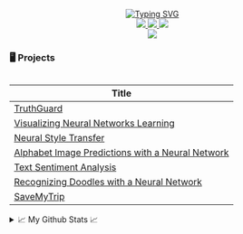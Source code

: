 <p align="center">
<a href="https://github.com/RishabSA">
    <img src="https://readme-typing-svg.demolab.com?font=Fira+Code&weight=500&size=36&duration=1000&pause=400&vCenter=true&multiline=true&width=750&height=175&lines=Rishab+Alagharu;Student+%7C+Software+Engineer;Machine+Learning+%7C+Deep+Learning" alt="Typing SVG" />
</a>
<br/>

<a href="https://rishabalagharu.com/">
    <img src="https://img.shields.io/badge/Website-rishabalagharu.com-red?style=flat-square">
</a>  
<a href="https://www.linkedin.com/in/rishab-alagharu/">
    <img src="https://img.shields.io/badge/-Linkedin-blue?style=flat-square&logo=linkedin">
</a>
<a href="mailto:rishabsaia@gmail.com">
    <img src="https://img.shields.io/badge/-Email-red?style=flat-square&logo=gmail&logoColor=white">
</a>

<br/> 

<a href="[https://github.com/drkostas](https://github.com/RishabSA)">
    <img src="https://github-stats-alpha.vercel.app/api?username=rishabsa&cc=22272e&tc=37BCF6&ic=fff&bc=0000">
</a>

</p>

### 🖥️ Projects
<table>

|Title|
|--|
| [TruthGuard](https://truthguard.app/) |
| [Visualizing Neural Networks Learning](https://github.com/RishabSA/visualizing-learning-neural-networks) |
| [Neural Style Transfer](https://colab.research.google.com/drive/1FLn333yCPvPvFRVI6ceC4SbPjhbIc6ay?usp=sharing) |
| [Alphabet Image Predictions with a Neural Network](https://colab.research.google.com/drive/1p1kVAd_DoGgJPVwPsmsodoYQkvEfqcDO?usp=sharing) |
| [Text Sentiment Analysis](https://github.com/RishabSA/sentiment_analysis) |
| [Recognizing Doodles with a Neural Network](https://github.com/RishabSA/recog_doodles) |
| [SaveMyTrip](https://neverfinite.com/savemytrip/) |
</table>

<details>
<summary>📈 My Github Stats 📈</summary>
<br>
My Github Stats

![](http://github-profile-summary-cards.vercel.app/api/cards/profile-details?username=rishabsa&theme=dracula) 

![](http://github-profile-summary-cards.vercel.app/api/cards/repos-per-language?username=rishabsa&theme=dracula) 
![](http://github-profile-summary-cards.vercel.app/api/cards/most-commit-language?username=rishabsa&theme=dracula)

</details>
